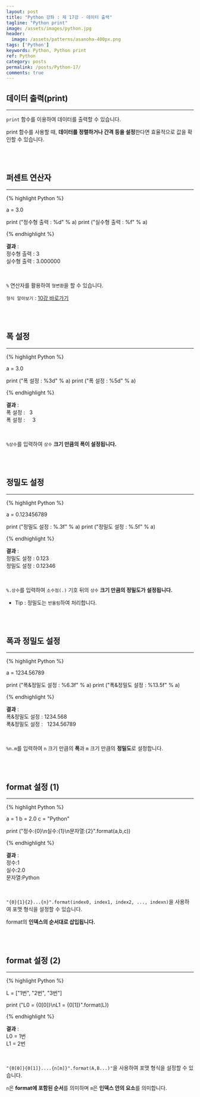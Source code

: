 ```yaml
---
layout: post
title: "Python 강좌 : 제 17강 - 데이터 출력"
tagline: "Python print"
image: /assets/images/python.jpg
header:
  image: /assets/patterns/asanoha-400px.png
tags: ['Python']
keywords: Python, Python print
ref: Python
category: posts
permalink: /posts/Python-17/
comments: true
---
```


## 데이터 출력(print) ##
----------

`print` 함수를 이용하여 데이터를 출력할 수 있습니다.

print 함수를 사용할 때, **데이터를 정렬하거나 간격 등을 설정**한다면 효율적으로 값을 확인할 수 있습니다.

<br>
<br>

## 퍼센트 연산자 ##
----------

{% highlight Python %}

a = 3.0

print ("정수형 출력 : %d" % a)
print ("실수형 출력 : %f" % a)

{% endhighlight %}

**결과**
:    
정수형 출력 : 3<br>
실수형 출력 : 3.000000

<br>

`%` 연산자를 활용하여 `형변환`을 할 수 있습니다.

`형식 알아보기` : [10강 바로가기][10강]

<br>
<br>

## 폭 설정 ##
----------

{% highlight Python %}

a = 3.0

print ("폭 설정 : %3d" % a)
print ("폭 설정 : %5d" % a)

{% endhighlight %}

**결과**
:    
폭 설정 : &nbsp;&nbsp;3<br>
폭 설정 : &nbsp;&nbsp;&nbsp;&nbsp;3<br>

<br>

`%상수`를 입력하여 `상수` **크기 만큼의 폭이 설정됩니다.**

<br>
<br>

## 정밀도 설정 ##
----------

{% highlight Python %}

a = 0.123456789

print ("정밀도 설정 : %.3f" % a)
print ("정밀도 설정 : %.5f" % a)

{% endhighlight %}

**결과**
:    
정밀도 설정 : 0.123<br>
정밀도 설정 : 0.12346<br>

<br>

`%.상수`를 입력하여 `소수점(.)` 기호 뒤의 `상수` **크기 만큼의 정밀도가 설정됩니다.**

* Tip : 정밀도는 `반올림`하여 처리합니다.

<br>
<br>

## 폭과 정밀도 설정 ##
----------

{% highlight Python %}

a = 1234.56789

print ("폭&정밀도 설정 : %6.3f" % a)
print ("폭&정밀도 설정 : %13.5f" % a)

{% endhighlight %}

**결과**
:    
폭&정밀도 설정 : 1234.568<br>
폭&정밀도 설정 : &nbsp;&nbsp;1234.56789

<br>

`%n.m`를 입력하여 `n` 크기 만큼의 **폭**과 `m` 크기 만큼의 **정밀도**로 설정합니다.

<br>
<br>

## format 설정 (1) ##
----------

{% highlight Python %}

a = 1
b = 2.0
c = "Python"

print ("정수:{0}\n실수:{1}\n문자열:{2}".format(a,b,c))

{% endhighlight %}

**결과**
:    
정수:1<br>
실수:2.0<br>
문자열:Python

<br>

`"{0}{1}{2}...{n}".format(index0, index1, index2, ..., indexn)`을 사용하여 포맷 형식을 설정할 수 있습니다.

 format의 **인덱스의 순서대로 삽입됩니다.**

<br>
<br>

## format 설정 (2) ##
----------

{% highlight Python %}

L = ["1번", "2번", "3번"]

print ("L0 = {0[0]}\nL1 = {0[1]}".format(L))

{% endhighlight %}

**결과**
:    
L0 = 1번<br>
L1 = 2번

<br>

`"{0[0]}{0[1]}....{n[m]}".format(A,B...)"`을 사용하여 포맷 형식을 설정할 수 있습니다.

`n`은 **format에 포함된 순서**를 의미하며 `m`은 **인덱스 안의 요소**를 의미합니다.

[10강]: https://076923.github.io/posts/Python-10/
